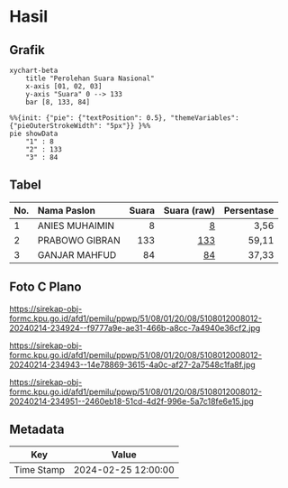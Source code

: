 # Hasil

## Grafik

```mermaid
xychart-beta
    title "Perolehan Suara Nasional"
    x-axis [01, 02, 03]
    y-axis "Suara" 0 --> 133
    bar [8, 133, 84]
```

```mermaid
%%{init: {"pie": {"textPosition": 0.5}, "themeVariables": {"pieOuterStrokeWidth": "5px"}} }%%
pie showData
    "1" : 8
    "2" : 133
    "3" : 84
```

## Tabel

| No. | Nama Paslon    | Suara | Suara (raw) | Persentase |
|:--- |:-------------- | -----:| -----------:| ----------:|
| 1   | ANIES MUHAIMIN | 8     | [8][p-1]    | 3,56       |
| 2   | PRABOWO GIBRAN | 133   | [133][p-2]  | 59,11      |
| 3   | GANJAR MAHFUD  | 84    | [84][p-3]   | 37,33      |


[p-1]: https://github.com/gigit-pemilu/pemilu-2024/blob/main/pilpres/hitung-suara/sub/51-bali/sub/08-buleleng/sub/01-gerokgak/sub/2008-sanggalangit/sub/012-tps/sub/paslon-1.txt
[p-2]: https://github.com/gigit-pemilu/pemilu-2024/blob/main/pilpres/hitung-suara/sub/51-bali/sub/08-buleleng/sub/01-gerokgak/sub/2008-sanggalangit/sub/012-tps/sub/paslon-2.txt
[p-3]: https://github.com/gigit-pemilu/pemilu-2024/blob/main/pilpres/hitung-suara/sub/51-bali/sub/08-buleleng/sub/01-gerokgak/sub/2008-sanggalangit/sub/012-tps/sub/paslon-3.txt

## Foto C Plano

https://sirekap-obj-formc.kpu.go.id/afd1/pemilu/ppwp/51/08/01/20/08/5108012008012-20240214-234924--f9777a9e-ae31-466b-a8cc-7a4940e36cf2.jpg

https://sirekap-obj-formc.kpu.go.id/afd1/pemilu/ppwp/51/08/01/20/08/5108012008012-20240214-234943--14e78869-3615-4a0c-af27-2a7548c1fa8f.jpg

https://sirekap-obj-formc.kpu.go.id/afd1/pemilu/ppwp/51/08/01/20/08/5108012008012-20240214-234951--2460eb18-51cd-4d2f-996e-5a7c18fe6e15.jpg


## Metadata

| Key        | Value               |
| ---------- | ------------------- |
| Time Stamp | 2024-02-25 12:00:00 |



